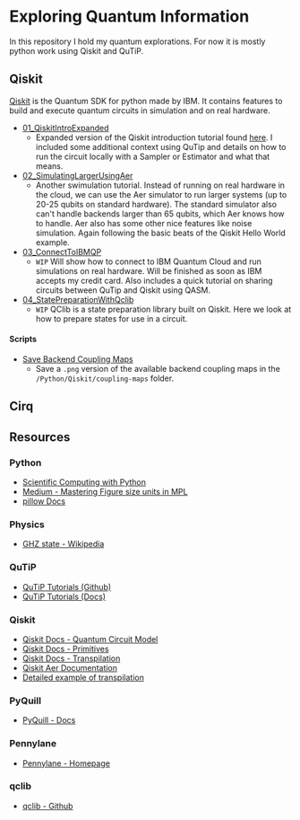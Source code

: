 # Exploring Quantum Information

In this repository I hold my quantum explorations. For now it is mostly python work using Qiskit and QuTiP.

## Qiskit
[Qiskit](https://quantum.cloud.ibm.com/docs/en/guides) is the Quantum SDK for python made by IBM. It contains features to build and execute quantum circuits in simulation and on real hardware.

- [01_QiskitIntroExpanded](./Python/Qiskit/01_QiskitIntroExpanded.ipynb)
    - Expanded version of the Qiskit introduction tutorial found [here](https://quantum.cloud.ibm.com/docs/en/tutorials/hello-world). I included some additional context using QuTip and details on how to run the circuit locally with a Sampler or Estimator and what that means.
- [02_SimulatingLargerUsingAer](./Python/Qiskit/02_SimulatingLargerUsingAer.ipynb)
    - Another swimulation tutorial. Instead of running on real hardware in the cloud, we can use the Aer simulator to run larger systems (up to 20-25 qubits on standard hardware). The standard simulator also can't handle backends larger than 65 qubits, which Aer knows how to handle. Aer also has some other nice features like noise simulation. Again following the basic beats of the Qiskit Hello World example.
- [03_ConnectToIBMQP](./Python/Qiskit/03_ConnectToIBMQP.ipynb)
    - `WIP` Will show how to connect to IBM Quantum Cloud and run simulations on real hardware. Will be finished as soon as IBM accepts my credit card. Also includes a quick tutorial on sharing circuits between QuTip and Qiskit using QASM.
- [04_StatePreparationWithQclib](./Python/Qiskit/04_StatePreparationWithQclib.ipynb)
    - `WIP` QClib is a state preparation library built on Qiskit. Here we look at how to prepare states for use in a circuit.

#### Scripts
- [Save Backend Coupling Maps](./Python/Qiskit/coupling-maps/save-backend-coupling-maps.py)
    - Save a `.png` version of the available backend coupling maps in the `/Python/Qiskit/coupling-maps` folder.

## Cirq


## Resources

### Python
- [Scientific Computing with Python](https://github.com/jrjohansson/scientific-python-lectures)
- [Medium - Mastering Figure size units in MPL](https://labexio.medium.com/mastering-figure-size-units-in-matplotlib-9ed687ebdb31)
- [pillow Docs](https://pillow.readthedocs.io/en/stable/index.html)

### Physics
- [GHZ state - Wikipedia](https://en.wikipedia.org/wiki/Greenberger%E2%80%93Horne%E2%80%93Zeilinger_state)

### QuTiP
- [QuTiP Tutorials (Github)](https://github.com/qutip/qutip-tutorials)
- [QuTiP Tutorials (Docs)](https://jakelishman.github.io/qutip.github.io/tutorials.html)

### Qiskit
- [Qiskit Docs - Quantum Circuit Model](https://docs.quantum.ibm.com/api/qiskit/circuit)
- [Qiskit Docs - Primitives](https://quantum.cloud.ibm.com/docs/en/guides/primitives)
- [Qiskit Docs - Transpilation](https://quantum.cloud.ibm.com/docs/en/guides/transpile)
- [Qiskit Aer Documentation](https://qiskit.github.io/qiskit-aer/index.html)
- [Detailed example of transpilation](https://quantumcomputing.stackexchange.com/a/15453)

### PyQuill
- [PyQuill - Docs](https://pyquil-docs.rigetti.com/en/stable/)

### Pennylane
- [Pennylane - Homepage](https://pennylane.ai/)

### qclib
- [qclib - Github](https://github.com/qclib/qclib)